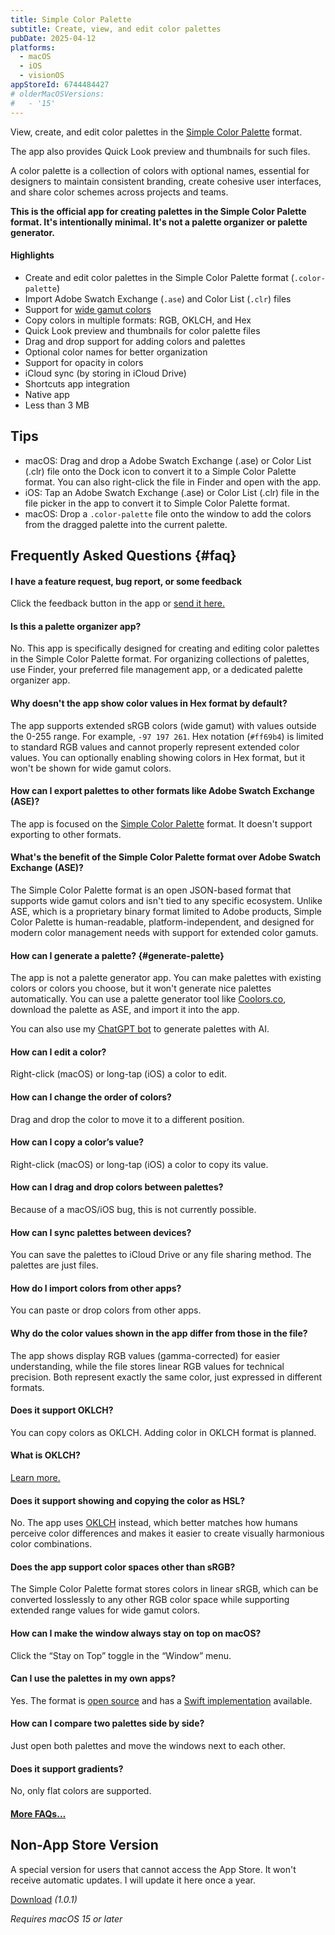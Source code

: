 ```yaml
---
title: Simple Color Palette
subtitle: Create, view, and edit color palettes
pubDate: 2025-04-12
platforms:
  - macOS
  - iOS
  - visionOS
appStoreId: 6744484427
# olderMacOSVersions:
#   - '15'
---
```


View, create, and edit color palettes in the [Simple Color Palette](https://github.com/simple-color-palette) format.

The app also provides Quick Look preview and thumbnails for such files.

A color palette is a collection of colors with optional names, essential for designers to maintain consistent branding, create cohesive user interfaces, and share color schemes across projects and teams.

**This is the official app for creating palettes in the Simple Color Palette format. It's intentionally minimal. It's not a palette organizer or palette generator.**

#### Highlights

- Create and edit color palettes in the Simple Color Palette format (`.color-palette`)
- Import Adobe Swatch Exchange (`.ase`) and Color List (`.clr`) files
- Support for [wide gamut colors](https://css-tricks.com/the-expanding-gamut-of-color-on-the-web/)
- Copy colors in multiple formats: RGB, OKLCH, and Hex
- Quick Look preview and thumbnails for color palette files
- Drag and drop support for adding colors and palettes
- Optional color names for better organization
- Support for opacity in colors
- iCloud sync (by storing in iCloud Drive)
- Shortcuts app integration
- Native app
- Less than 3 MB

## Tips

- macOS: Drag and drop a Adobe Swatch Exchange (.ase) or Color List (.clr) file onto the Dock icon to convert it to a Simple Color Palette format. You can also right-click the file in Finder and open with the app.
- iOS: Tap an Adobe Swatch Exchange (.ase) or Color List (.clr) file in the file picker in the app to convert it to Simple Color Palette format.
- macOS: Drop a `.color-palette` file onto the window to add the colors from the dragged palette into the current palette.

## Frequently Asked Questions {#faq}

#### I have a feature request, bug report, or some feedback

Click the feedback button in the app or [send it here.](https://o9-9.github.io/feedback?product=Simple%20Color%20Palette&referrer=Website-FAQ)

#### Is this a palette organizer app?

No. This app is specifically designed for creating and editing color palettes in the Simple Color Palette format. For organizing collections of palettes, use Finder, your preferred file management app, or a dedicated palette organizer app.

#### Why doesn't the app show color values in Hex format by default?

The app supports extended sRGB colors (wide gamut) with values outside the 0-255 range. For example, `-97 197 261`. Hex notation (`#ff69b4`) is limited to standard RGB values and cannot properly represent extended color values. You can optionally enabling showing colors in Hex format, but it won't be shown for wide gamut colors.

#### How can I export palettes to other formats like Adobe Swatch Exchange (ASE)?

The app is focused on the [Simple Color Palette](https://simplecolorpalette.com) format. It doesn't support exporting to other formats.

#### What's the benefit of the Simple Color Palette format over Adobe Swatch Exchange (ASE)?

The Simple Color Palette format is an open JSON-based format that supports wide gamut colors and isn't tied to any specific ecosystem. Unlike ASE, which is a proprietary binary format limited to Adobe products, Simple Color Palette is human-readable, platform-independent, and designed for modern color management needs with support for extended color gamuts.

#### How can I generate a palette? {#generate-palette}

The app is not a palette generator app. You can make palettes with existing colors or colors you choose, but it won't generate nice palettes automatically. You can use a palette generator tool like [Coolors.co](https://coolors.co), download the palette as ASE, and import it into the app.

You can also use my [ChatGPT bot](https://chatgpt.com/g/g-682c8d11e9988191bcc0f2c54cd1fb71-simple-color-palette-generator) to generate palettes with AI.

#### How can I edit a color?

Right-click (macOS) or long-tap (iOS) a color to edit.

#### How can I change the order of colors?

Drag and drop the color to move it to a different position.

#### How can I copy a color’s value?

Right-click (macOS) or long-tap (iOS) a color to copy its value.

#### How can I drag and drop colors between palettes?

Because of a macOS/iOS bug, this is not currently possible.

#### How can I sync palettes between devices?

You can save the palettes to iCloud Drive or any file sharing method. The palettes are just files.

#### How do I import colors from other apps?

You can paste or drop colors from other apps.

#### Why do the color values shown in the app differ from those in the file?

The app shows display RGB values (gamma-corrected) for easier understanding, while the file stores linear RGB values for technical precision. Both represent exactly the same color, just expressed in different formats.

#### Does it support OKLCH?

You can copy colors as OKLCH. Adding color in OKLCH format is planned.

#### What is OKLCH?

[Learn more.](https://evilmartians.com/chronicles/oklch-in-css-why-quit-rgb-hsl)

#### Does it support showing and copying the color as HSL?

No. The app uses [OKLCH](https://evilmartians.com/chronicles/oklch-in-css-why-quit-rgb-hsl) instead, which better matches how humans perceive color differences and makes it easier to create visually harmonious color combinations.

#### Does the app support color spaces other than sRGB?

The Simple Color Palette format stores colors in linear sRGB, which can be converted losslessly to any other RGB color space while supporting extended range values for wide gamut colors.

#### How can I make the window always stay on top on macOS?

Click the “Stay on Top” toggle in the “Window” menu.

#### Can I use the palettes in my own apps?

Yes. The format is [open source](https://github.com/simple-color-palette/spec) and has a [Swift implementation](https://github.com/simple-color-palette/SimpleColorPaletteSwift) available.

#### How can I compare two palettes side by side?

Just open both palettes and move the windows next to each other.

#### Does it support gradients?

No, only flat colors are supported.

#### [More FAQs…](/apps/faq)

<!-- ## Older Versions

- []() for macOS 15+ -->

## Non-App Store Version

A special version for users that cannot access the App Store. It won't receive automatic updates. I will update it here once a year.

[Download](https://www.dropbox.com/scl/fi/6kc3f73j2msm9sygpibnq/Simple-Color-Palette-1.0.1-1744738760.zip?rlkey=9gbm58b8hy23m6rde40a7bomy&raw=1) _(1.0.1)_

_Requires macOS 15 or later_

